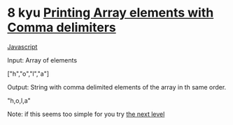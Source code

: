 # 8 kyu [Printing Array elements with Comma delimiters](https://www.codewars.com/kata/56e2f59fb2ed128081001328)

<!-- START LANGUAGE_LINKS -->

[Javascript](./javascript.js)

<!-- END LANGUAGE_LINKS -->

Input: Array of elements

["h","o","l","a"]

Output: String with comma delimited elements of the array in th same order.

"h,o,l,a"

Note: if this seems too simple for you try [the next level](https://www.codewars.com/kata/5711d95f159cde99e0000249)
